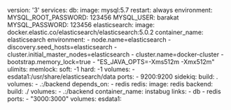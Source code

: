version: '3'
services:
  db:
    image: mysql:5.7
    restart: always
    environment:
      MYSQL_ROOT_PASSWORD: 123456
      MYSQL_USER: barakat
      MYSQL_PASSWORD: 123456
  elasticsearch:
    image: docker.elastic.co/elasticsearch/elasticsearch:5.0.2
    container_name: elasticsearch
    environment:
      - node.name=elasticsearch
      - discovery.seed_hosts=elasticsearch
      - cluster.initial_master_nodes=elasticsearch
      - cluster.name=docker-cluster
      - bootstrap.memory_lock=true
      - "ES_JAVA_OPTS=-Xms512m -Xmx512m"
    ulimits:
      memlock:
        soft: -1
        hard: -1
    volumes:
      - esdata1:/usr/share/elasticsearch/data
    ports:
      - 9200:9200
  sidekiq:
    build: .
    volumes:
      - .:/backend
    depends_on:
      - redis
  redis:
      image: redis
  backend:
    build: ./
    volumes:
      - .:/backend
    container_name: instabug
    links:
      - db
      - redis
    ports:
      - "3000:3000"
volumes:
      esdata1: